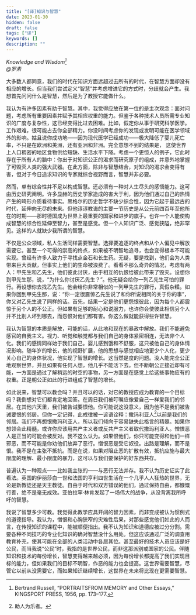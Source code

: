 ```yaml
---
title: "[译]知识与智慧"
date: 2023-01-30
hidden: false
draft: false
tags: ["译"]
keywords: []
description: ""
---
```


*Knowledge and Wisdom[^1]<br>
@罗素*

大多数人都同意，我们的时代在知识方面远超过去所有的时代，在智慧方面却没有相应的增长。但当我们尝试定义“智慧”并考虑增进它的方式时，分歧就会产生。我想首先问问什么是智慧，然后是为了教授它能做什么。

我认为有许多因素有助于智慧。其中，我觉得应放在第一位的是主次观念：面对问题，考虑所有重要因素并赋予其相应权重的能力。但鉴于各种技术人员所需专业知识的广度与复杂性，这已经变得比过去困难。比如，假定你从事于研究科学医学。工作艰难，很可能占去你全部精力。你没时间考虑你的发现或发明可能在医学领域外的影响。姑且说你成功地——因为现代医学已经成功——极大降低了婴儿死亡率，不只是在欧洲和美洲，还有亚洲和非洲。完全意想不到的结果是， 这使世界上人口稠密的地区食物供给短缺、生活水平下降。考虑一个更惊人的例子，它此时存在于所有人的脑中：你出于对知识公正的渴求而研究原子的组成，并意外地掌握了可毁灭人类的强大武器。在此方面，除非与智慧结合，对知识的渴求会变得有害，但对于今日追求知识的专家就综合视野而言，智慧并非必要。

然而，单有综合性并不足以构成智慧。还必须有一种对人生尽头的感悟能力。这可由历史研究阐明。许多显赫的历史学家造成的害大于利，因为他们通过自己的热情产生的畸形介质看待事实。黑格尔的历史哲学不缺少综合性，因为它起于最远古的时代，延伸向无尽的未来。但他谆谆教诲的主要一节历史是从公元前四百年至他所在的时期——那时德国成为世界上最重要的国家和进步的旗手。也许一个人能使构成智慧的综合性延伸至智力，甚至是感觉。但一个人知识广泛、感觉狭隘，绝非罕见。这样的人就缺少我所谓的智慧。

不仅是公众领域，私人生活同样需要智慧。选择要追逐的终点和从个人偏见中解放需要它。甚至一个可得的崇高的终点，如果被不明智地追寻，也会变得根本不可能实现。曾经有许多人致力于寻找点金石和长生药。无疑，要是找到，他们会为人类带来巨大贡献，但事实上他们的生命被浪费了。看看不那么奇异的情况，考虑有两人：甲先生和乙先生，他们彼此讨厌，由于相互的仇恨给彼此带来了毁灭。设想你到甲先生那，说，“为什么你讨厌乙先生？”。他无疑会给你一列乙先生可怕的罪行。再设想你去找乙先生。他会给你非常相似的一列甲先生的罪行，真假杂糅。如果你回到甲先生那，说：“你一定很震惊乙先生说了和你所说相同的关于你的事”，你又对乙先生说了同样的话。首先，结果一定是他们更怨恨彼此，因为每个人都震惊于另个人的不公正。但如果有足够的耐心和说服力，也许你会使彼此相信另个人并不比别人坏到哪去，而怨恨对他们都有害。你这么做就能获得些许智慧。

我认为智慧的本质是解放，可能的话，从此地和现在的暴政中解放。我们不能避免感官的自我主义。视力、听觉和触觉都与我们自己的身体紧密相连，无法非个人化。我们的感情同样始于我们自己。婴儿感到饿和不舒服，这只被他自己的身体情况影响。随年岁的增长，他的视野扩展，他的思想与感觉相应地更少个人化，更少关心自己的身体状况，他实现了智慧的增长。这当然是度的问题。没人能完全公正地观察世界，并且如果有任何人想，他几乎不能活下去。但不断朝公正接近却有可能，一方面是通过了解稍远的时空的事物，另一方面是在感觉上给这些事物应有的权重。正是朝公正如此的行进组成了智慧的增长。

如此说来，智慧可以教会吗？并且可以的话，对它的教授应成为教育的一个目标吗？我倒想对它们都肯定地回答。在周日我们被叮嘱应像爱自己一样爱我们的邻居。在其他六天里，我们被告诫要恨他。你可能说这没意义，因为他不是我们被告诫要恨的邻居。但你一定记得，此戒律被一谚语诠释：撒玛利亚人[^2]以前是我们的邻居。我们不再想恨撒玛利亚人，所以我们倾向于容易缺失此格言的精髓。如果你想领会此精髓，或许你应该用共产主义者或反共产主义者取代撒玛利亚人。憎恨恶人是正当的可能会被反对。我不这么认为。如果恨他们，你只可能变得和他们一样邪恶，而不可能是你劝他们放弃了恶行。憎恨恶是受它奴役。出路是理解，而不是恨。我不是在主张不抵抗。而是在说，如果对阻止恶的扩散有效，抵抗应施与最大限度的理解、最小限度的暴力，这可以与我们要保护的好东西共存。

普遍认为一种观点——比如我主张的——与恶行无法并存。我不认为历史证实了此看法。英国的伊丽莎白一世和法国的亨利四世生活在一个几乎人人狂热的世界，无论是新教徒还是天主教徒。自由于时代和双方错误的他们，通过保持自由，都慷慨行善，绝不是毫无成效。亚伯拉罕·林肯发起了一场伟大的战争，从没背离我所呼吁的智慧。

我说了智慧多少可教。我觉得此教学应具开阔的智力因素，而非变成被认为惯例式的道德指导。我认为，憎恨和心胸狭窄的灾难性后果，对那些感觉他们如此的人而言，在传授知识的课程中，能被顺便指出。我不认为知识和道德应被过分分割。需要各种不同技巧的专业化知识的确对智慧没什么用处。但这应该通过广泛的调查用教育补充，使其可能在全部的人类活动中各居其位。甚至最好的技术人员应该是好公民，而当我说“公民”时，我指的是世界公民，而非这那派别或国家的公民。伴随知识和技术的每份增长，智慧变得越来越必须，因为每份增长都提高了我们实现目标的能力，但如果我们的目标不明智，作恶的能力也会提高。这世界需要智慧，尽管它以前从没需要它，而如果知识继续增长，这世界在未来将比现在更需要智慧。

[^1]: Bertrand Russell, “PORTRAITSFROM MEMORY and Other Essays,” KINGSPORT PRESS, 1956, pp. 173–177.
[^2]: 助人为乐者。